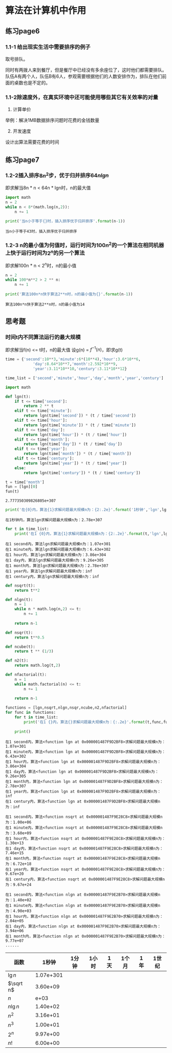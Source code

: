 
# 算法在计算机中作用
## 练习page6
### 1.1-1 给出现实生活中需要排序的例子

取号排队。

同时有两拨人来到餐厅，但是餐厅中已经没有多余座位了，这时他们都需要排队。队伍A有两个人，队伍B有6人，参观需要根据他们的人数安排作为，排队在他们前面的桌数也是不定的。

### 1.1-2除速度外，在真实环境中还可能使用哪些其它有关效率的对量

1. 计算单价

举例：解决1MB数据排序问题时花费的金钱数量

2. 开发速度

设计出算法需要花费的时间

## 练习page7
### 1.2-2插入排序$8n^{2}$步，优于归并排序$64nlgn$
即求解当8n \* n < 64n \* lgn时，n的最大值


```python
import math
n = 2
while n < 8*(math.log(n,2)):
    n += 1

print('当n小于等于{}时，插入排序优于归并排序'.format(n-1))
```

    当n小于等于43时，插入排序优于归并排序
    

### 1.2-3 n的最小值为何值时，运行时间为100$n^{2}$的一个算法在相同机器上快于运行时间为$2^{n}$的另一个算法
即求解100n \* n < $2^{n}$时，n的最小值


```python
n = 2
while 100*n**2 > 2 ** n:
    n += 1
    
print('算法100n*n快于算法2**n时，n的最小值为{}'.format(n-1))
```

    算法100n*n快于算法2**n时，n的最小值为14
    

## 思考题
### 时间t内不同算法运行的最大规模
即求解当f(n) <= t时，n的最大值
设g(n) = $f^{-1}(n)$，即求g(t)


```python
time = {'second':10**3,'minute':6*(10**4),'hour':3.6*10**6,
            'day':8.64*10**7,'month':2.592*10**9,
            'year':3.11*10**10,'century':3.11*10**12}
```


```python
time_list = ['second','minute','hour','day','month','year','century']
```


```python
import math
```


```python
def lgn(t):
    if t <= time['second']:
        return 2 ** t
    elif t <= time['minute']:
        return lgn(time['second']) * (t / time['second'])
    elif t <= time['hour']:
        return lgn(time['minute']) * (t / time['minute'])
    elif t <= time['day']:
        return lgn(time['hour']) * (t / time['hour'])
    elif t <= time['month']:
        return lgn(time['day']) * (t / time['day'])
    elif t <= time['year']:
        return lgn(time['month']) * (t / time['month'])
    elif t <= time['century']:
        return lgn(time['year']) * (t / time['year'])
    else:
        return lgn(time['century']) * (t / time['century'])
```


```python
t = time['month']
fun = [lgn][0]
fun(t)
```




    2.777350309826805e+307




```python
print('在{0}内，算法{1}求解问题最大规模n为：{2:.2e}'.format('1秒钟','lgn',lgn(t)))
```

    在1秒钟内，算法lgn求解问题最大规模n为：2.78e+307
    


```python
for t in time_list:
    print('在1 {0}内，算法{1}求解问题最大规模n为：{2:.2e}'.format(t,'lgn',lgn(time[t])))
```

    在1 second内，算法lgn求解问题最大规模n为：1.07e+301
    在1 minute内，算法lgn求解问题最大规模n为：6.43e+302
    在1 hour内，算法lgn求解问题最大规模n为：3.86e+304
    在1 day内，算法lgn求解问题最大规模n为：9.26e+305
    在1 month内，算法lgn求解问题最大规模n为：2.78e+307
    在1 year内，算法lgn求解问题最大规模n为：inf
    在1 century内，算法lgn求解问题最大规模n为：inf
    


```python
def nsqrt(t):
    return t**2
```


```python
def nlgn(t):
    n = 1
    while n * math.log(n,2) <= t:
        n += 1
    
    return n-1
```


```python
def nsqr(t):
    return t**0.5
```


```python
def ncube(t):
    return t ** (1/3)
```


```python
def n2(t):
    return math.log(t,2)
```


```python
def nfactorial(t):
    n = 1
    while math.factorial(n) <= t:
        n += 1
        
    return n-1
```


```python
functions = [lgn,nsqrt,nlgn,nsqr,ncube,n2,nfactorial]
for func in functions:
    for t in time_list:
        print('在1 {}内，算法{}求解问题最大规模n为：{:.2e}'.format(t,func,func(time[t])))  
    
    print()
```

    在1 second内，算法<function lgn at 0x000001487F9D2BF8>求解问题最大规模n为：1.07e+301
    在1 minute内，算法<function lgn at 0x000001487F9D2BF8>求解问题最大规模n为：6.43e+302
    在1 hour内，算法<function lgn at 0x000001487F9D2BF8>求解问题最大规模n为：3.86e+304
    在1 day内，算法<function lgn at 0x000001487F9D2BF8>求解问题最大规模n为：9.26e+305
    在1 month内，算法<function lgn at 0x000001487F9D2BF8>求解问题最大规模n为：2.78e+307
    在1 year内，算法<function lgn at 0x000001487F9D2BF8>求解问题最大规模n为：inf
    在1 century内，算法<function lgn at 0x000001487F9D2BF8>求解问题最大规模n为：inf
    
    在1 second内，算法<function nsqrt at 0x000001487F9E28C8>求解问题最大规模n为：1.00e+06
    在1 minute内，算法<function nsqrt at 0x000001487F9E28C8>求解问题最大规模n为：3.60e+09
    在1 hour内，算法<function nsqrt at 0x000001487F9E28C8>求解问题最大规模n为：1.30e+13
    在1 day内，算法<function nsqrt at 0x000001487F9E28C8>求解问题最大规模n为：7.46e+15
    在1 month内，算法<function nsqrt at 0x000001487F9E28C8>求解问题最大规模n为：6.72e+18
    在1 year内，算法<function nsqrt at 0x000001487F9E28C8>求解问题最大规模n为：9.67e+20
    在1 century内，算法<function nsqrt at 0x000001487F9E28C8>求解问题最大规模n为：9.67e+24
    
    在1 second内，算法<function nlgn at 0x000001487F9E2B70>求解问题最大规模n为：1.40e+02
    在1 minute内，算法<function nlgn at 0x000001487F9E2B70>求解问题最大规模n为：4.90e+03
    在1 hour内，算法<function nlgn at 0x000001487F9E2B70>求解问题最大规模n为：2.04e+05
    在1 day内，算法<function nlgn at 0x000001487F9E2B70>求解问题最大规模n为：3.94e+06
    在1 month内，算法<function nlgn at 0x000001487F9E2B70>求解问题最大规模n为：9.77e+07
    ......
    

函数|1秒钟|1分钟|1小时|1天|1个月|1年|1世纪
--|--|--|--|--|--|--|--
$\lg n$|1.07e+301||||||
$\sqrt n$|3.60e+09||||||
$n$|e+03||||||
$n\lg n$|1.40e+02||||||
$n^{2}$|3.16e+01||||||
$n^{3}$|1.00e+01||||||
$2^{n}$|9.97e+00||||||
$n!$|6.00e+00||||||
